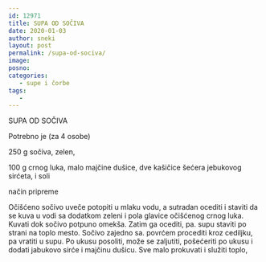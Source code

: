 ```yaml
---
id: 12971
title: SUPA OD SOČIVA
date: 2020-01-03
author: sneki
layout: post
permalink: /supa-od-sociva/
image: 
posno: 
categories:
   - supe i čorbe
tags:
   -
---
```

SUPA OD SOČIVA

Potrebno je (za 4 osobe)

250 g sočiva, 
 zelen,

100 g crnog luka, 
 malo majčine dušice,
dve kašičice 
 šećera
jebukovog sirćeta, 
 i soli

način pripreme

Očišćeno sočivo uveče potopiti u mlaku vodu, a
sutradan ocediti i staviti da se kuva u vodi sa
dodatkom zeleni i pola glavice očišćenog crnog luka.
Kuvati dok sočivo potpuno omekša. Zatim ga ocediti, pa.
supu staviti po strani na toplo mesto. Sočivo zajedno sa.
povrćem procediti kroz cediljku, pa vratiti u supu. Po
ukusu posoliti, može se zaljutiti, pošećeriti po ukusu
i dodati jabukovo sirće i majčinu dušicu. Sve malo
prokuvati i služiti toplo,

  

